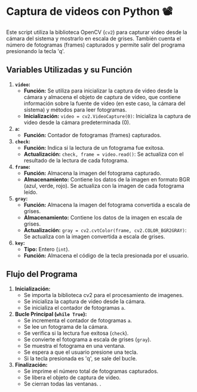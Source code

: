 # Captura de videos con Python 📽️

Este script utiliza la biblioteca OpenCV (`cv2`) para capturar video desde la cámara del sistema y mostrarlo en escala de grises. También cuenta el número de fotogramas (frames) capturados y permite salir del programa presionando la tecla 'q'.

## Variables Utilizadas y su Función

1.  **`video`:**
    * **Función:** Se utiliza para inicializar la captura de video desde la cámara y almacena el objeto de captura de video, que contiene información sobre la fuente de video (en este caso, la cámara del sistema) y métodos para leer fotogramas.
    * **Inicialización:** `video = cv2.VideoCapture(0)`: Inicializa la captura de video desde la cámara predeterminada (0).
2.  **`a`:**
    * **Función:** Contador de fotogramas (frames) capturados.
3.  **`check`:**
    * **Función:** Indica si la lectura de un fotograma fue exitosa.
    * **Actualización:** `check, frame = video.read()`: Se actualiza con el resultado de la lectura de cada fotograma.
4.  **`frame`:**
    * **Función:** Almacena la imagen del fotograma capturado.
    * **Almacenamiento:** Contiene los datos de la imagen en formato BGR (azul, verde, rojo). Se actualiza con la imagen de cada fotograma leído.
5.  **`gray`:**
    * **Función:** Almacena la imagen del fotograma convertida a escala de grises.
    * **Almacenamiento:** Contiene los datos de la imagen en escala de grises.
    * **Actualización:** `gray = cv2.cvtColor(frame, cv2.COLOR_BGR2GRAY)`: Se actualiza con la imagen convertida a escala de grises.
6.  **`key`:**
    * **Tipo:** Entero (`int`).
    * **Función:** Almacena el código de la tecla presionada por el usuario.

## Flujo del Programa

1.  **Inicialización:**
    * Se importa la biblioteca cv2 para el procesamiento de imagenes.
    * Se inicializa la captura de video desde la cámara.
    * Se inicializa el contador de fotogramas `a`.
2.  **Bucle Principal (`while True`):**
    * Se incrementa el contador de fotogramas `a`.
    * Se lee un fotograma de la cámara.
    * Se verifica si la lectura fue exitosa (`check`).
    * Se convierte el fotograma a escala de grises (`gray`).
    * Se muestra el fotograma en una ventana.
    * Se espera a que el usuario presione una tecla.
    * Si la tecla presionada es 'q', se sale del bucle.
3.  **Finalización:**
    * Se imprime el número total de fotogramas capturados.
    * Se libera el objeto de captura de video.
    * Se cierran todas las ventanas.
.
